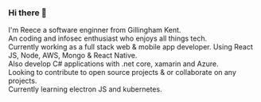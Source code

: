 ### Hi there 👋
I'm Reece a software enginner from Gillingham Kent.
<br/>
An coding and infosec enthusiast who enjoys all things tech. 
<br/>
Currently working as a full stack web & mobile app developer. Using React JS, Node, AWS, Mongo & React Native.
<br/>
Also develop C# applications with .net core, xamarin and Azure.
<br/>
Looking to contribute to open source projects & or collaborate on any projects.
<br/>
Currently learning electron JS and kubernetes. 

<!--
**reecec/reecec** is a ✨ _special_ ✨ repository because its `README.md` (this file) appears on your GitHub profile.

Here are some ideas to get you started:

- 🔭 I’m currently working on ...
- 🌱 I’m currently learning ...
- 👯 I’m looking to collaborate on ...
- 🤔 I’m looking for help with ...
- 💬 Ask me about ...
- 📫 How to reach me: ...
- 😄 Pronouns: ...
- ⚡ Fun fact: ...

-->
